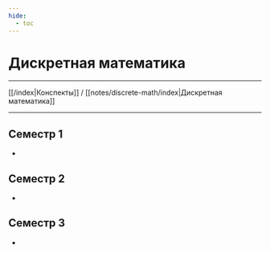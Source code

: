 ```yaml
---
hide: 
  - toc
---
```


# Дискретная математика

---

[[/index|Конспекты]] / [[notes/discrete-math/index|Дискретная математика]]

---

## Семестр 1
- 

## Семестр 2
- 

## Семестр 3
- 